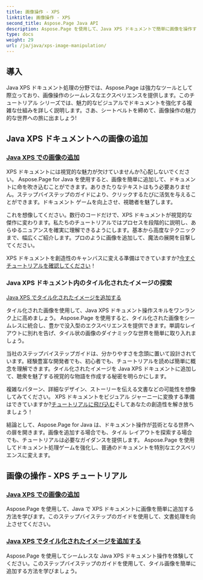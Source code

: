 ```yaml
---
title: 画像操作 - XPS
linktitle: 画像操作 - XPS
second_title: Aspose.Page Java API
description: Aspose.Page を使用して、Java XPS ドキュメントで簡単に画像を操作する技術を発見してください。ドキュメント処理を強化するために、画像をシームレスに追加して並べて表示する方法を学びます。
type: docs
weight: 29
url: /ja/java/xps-image-manipulation/
---
```


## 導入

Java XPS ドキュメント処理の分野では、Aspose.Page は強力なツールとして際立っており、画像操作のシームレスなエクスペリエンスを提供します。このチュートリアル シリーズでは、魅力的なビジュアルでドキュメントを強化する複雑な仕組みを詳しく説明します。さあ、シートベルトを締めて、画像操作の魅力的な世界への旅に出ましょう!

## Java XPS ドキュメントへの画像の追加
### [Java XPS での画像の追加](./add-image/)

XPS ドキュメントには視覚的な魅力が欠けていませんか?心配しないでください。 Aspose.Page for Java を使用すると、画像を簡単に追加して、ドキュメントに命を吹き込むことができます。ありきたりなテキストはもう必要ありません。ステップバイステップのガイドにより、クリックするたびに活気を与えることができます。ドキュメント ゲームを向上させ、視聴者を魅了します。

これを想像してください。数行のコードだけで、XPS ドキュメントが視覚的な傑作に変わります。私たちのチュートリアルではプロセスを段階的に説明し、あらゆるニュアンスを確実に理解できるようにします。基本から高度なテクニックまで、幅広くご紹介します。プロのように画像を追加して、魔法の展開を目撃してください。

 XPS ドキュメントを創造性のキャンバスに変える準備はできていますか?[今すぐチュートリアルを確認してください](./add-image/)！

### Java XPS ドキュメント内のタイル化されたイメージの探索
[Java XPS でタイル化されたイメージを追加する](./add-tiled-image/)

タイル化された画像を使用して、Java XPS ドキュメント操作スキルをワンランク上に高めましょう。 Aspose.Page を使用すると、タイル化された画像をシームレスに統合し、豊かで没入型のエクスペリエンスを提供できます。単調なレイアウトに別れを告げ、タイル状の画像のダイナミックな世界を簡単に取り入れましょう。

当社のステップバイステップガイドは、分かりやすさを念頭に置いて設計されています。経験豊富な開発者でも、初心者でも、チュートリアルを読めば簡単に概念を理解できます。タイル化されたイメージを Java XPS ドキュメントに追加して、聴衆を魅了する視覚的な物語を作成する秘密を明らかにします。

複雑なパターン、詳細なデザイン、ストーリーを伝える文書などの可能性を想像してみてください。 XPS ドキュメントをビジュアル ジャーニーに変換する準備はできていますか?[チュートリアルに飛び込む](./add-tiled-image/)そしてあなたの創造性を解き放ちましょう！

結論として、Aspose.Page for Java は、ドキュメント操作が芸術となる世界への扉を開きます。画像を追加する場合でも、タイル レイアウトを探索する場合でも、チュートリアルは必要なガイダンスを提供します。 Aspose.Page を使用してドキュメント処理ゲームを強化し、普通のドキュメントを特別なエクスペリエンスに変えます。
## 画像の操作 - XPS チュートリアル
### [Java XPS での画像の追加](./add-image/)
Aspose.Page を使用して、Java で XPS ドキュメントに画像を簡単に追加する方法を学びます。このステップバイステップのガイドを使用して、文書処理を向上させてください。
### [Java XPS でタイル化されたイメージを追加する](./add-tiled-image/)
Aspose.Page を使用してシームレスな Java XPS ドキュメント操作を体験してください。このステップバイステップのガイドを使用して、タイル画像を簡単に追加する方法を学びましょう。